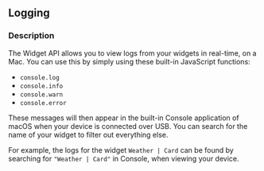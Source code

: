 ## Logging
### Description

The Widget API allows you to view logs from your widgets in real-time, on a Mac. You can use this by simply using these built-in JavaScript functions:

- `console.log`
- `console.info`
- `console.warn`
- `console.error`

These messages will then appear in the built-in Console application of macOS when your device is connected over USB. You can search for the name of your widget to filter out everything else.

For example, the logs for the widget `Weather | Card` can be found by searching for `"Weather | Card"` in Console, when viewing your device.